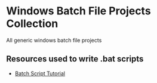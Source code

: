 # Windows Batch File Projects Collection
All generic windows batch file projects

## Resources used to write .bat scripts
- [Batch Script Tutorial](https://www.tutorialspoint.com/batch_script/index.htm)
